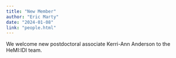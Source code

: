 ```yaml
---
title: "New Member"
author: "Eric Marty"
date: "2024-01-08"
link: "people.html"
---
```


We welcome new postdoctoral associate Kerri-Ann Anderson to the HeMI:IDI team. 

